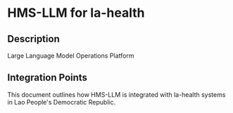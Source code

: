 # HMS-LLM for la-health

## Description

Large Language Model Operations Platform

## Integration Points

This document outlines how HMS-LLM is integrated with la-health systems in Lao People's Democratic Republic.
